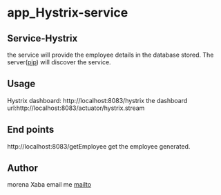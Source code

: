 # app_Hystrix-service

## Service-Hystrix
the service will provide the employee details in the database stored.
The server([pip](https://euserver-main.herokuapp.com/)) will discover the service.

## Usage
Hystrix dashboard: http://localhost:8083/hystrix
the dashboard url:http://localhost:8083/actuator/hystrix.stream

## End points
http://localhost:8083/getEmployee
get the employee generated.


## Author
morena Xaba
email me [mailto](mailto:ancientgrov@gmail.com)
